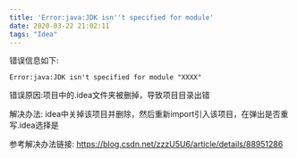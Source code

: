 ```yaml
---
title: 'Error:java:JDK isn''t specified for module'
date: 2020-03-22 21:02:11
tags: "Idea"
---
```


错误信息如下:
```
Error:java:JDK isn't specified for module "XXXX"

```
<!--more-->
错误原因:项目中的.idea文件夹被删掉，导致项目目录出错

解决办法:
idea中关掉该项目并删除，然后重新import引入该项目，在弹出是否重写.idea选择是

参考解决办法链接:
https://blog.csdn.net/zzzU5U6/article/details/88951286